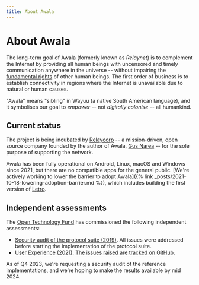 ```yaml
---
title: About Awala
---
```


# About Awala

The long-term goal of Awala (formerly known as _Relaynet_) is to complement the Internet by providing all human beings with uncensored and timely communication anywhere in the universe -- without impairing the [fundamental rights](https://www.un.org/en/universal-declaration-human-rights/) of other human beings. The first order of business is to establish connectivity in regions where the Internet is unavailable due to natural or human causes.

"Awala" means "sibling" in Wayuu (a native South American language), and it symbolises our goal to _empower_ -- not _digitally colonise_ -- all humankind.

## Current status

The project is being incubated by [Relaycorp](https://relaycorp.tech) -- a mission-driven, open source company founded by the author of Awala, [Gus Narea](https://gustavo.engineer) -- for the sole purpose of supporting the network.

Awala has been fully operational on Android, Linux, macOS and Windows since 2021, but there are no compatible apps for the general public. [We're actively working to lower the barrier to adopt Awala]({% link _posts/2021-10-18-lowering-adoption-barrier.md %}), which includes building the first version of [Letro](https://letro.app/en/).

## Independent assessments

The [Open Technology Fund](https://www.opentech.fund/) has commissioned the following independent assessments:

- [Security audit of the protocol suite (2019)](/archives/security-audit-2019-03.pdf). All issues were addressed before starting the implementation of the protocol suite.
- [User Experience (2021)](/archives/ux-assessment-2021.pdf). [The issues raised are tracked on GitHub](https://github.com/relaycorp/relayverse/issues/32).

As of Q4 2023, we're requesting a security audit of the reference implementations, and we're hoping to make the results available by mid 2024.
